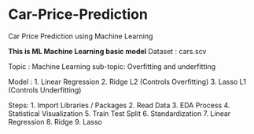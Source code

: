 # Car-Price-Prediction
Car Price Prediction using Machine Learning

**This is ML Machine Learning basic model**
Dataset : cars.scv

Topic : Machine Learning 
sub-topic: Overfitting and underfitting

Model : 1. Linear Regression
        2. Ridge L2 (Controls Overfitting)
        3. Lasso L1 (Controls Underfitting)

Steps: 1. Import Libraries / Packages
       2. Read Data
       3. EDA Process
       4. Statistical Visualization
       5. Train Test Split
       6. Standardization
       7. Linear Regression
       8. Ridge 
       9. Lasso
